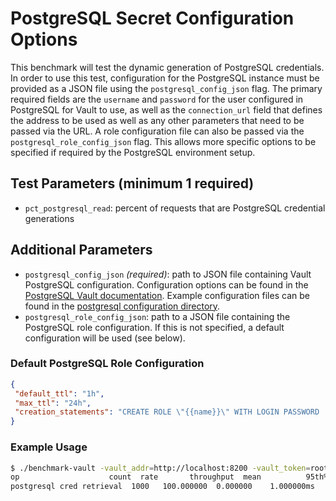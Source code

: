 # PostgreSQL Secret Configuration Options

This benchmark will test the dynamic generation of PostgreSQL credentials. In order to use this test, configuration for the PostgreSQL instance must be provided as a JSON file using the `postgresql_config_json` flag. The primary required fields are the `username` and `password` for the user configured in PostgreSQL for Vault to use, as well as the `connection_url` field that defines the address to be used as well as any other parameters that need to be passed via the URL. A role configuration file can also be passed via the `postgresql_role_config_json` flag. This allows more specific options to be specified if required by the PostgreSQL environment setup.

## Test Parameters (minimum 1 required)

- `pct_postgresql_read`: percent of requests that are PostgreSQL credential generations

## Additional Parameters

- `postgresql_config_json` _(required)_: path to JSON file containing Vault PostgreSQL configuration.  Configuration options can be found in the [PostgreSQL Vault documentation](https://www.vaultproject.io/api-docs/secret/databases/postgresql#configure-connection).  Example configuration files can be found in the [postgresql configuration directory](/configs/postgresql/).
- `postgresql_role_config_json`: path to a JSON file containing the PostgreSQL role configuration. If this is not specified, a default configuration will be used (see below).

### Default PostgreSQL Role Configuration

```json
{
 "default_ttl": "1h",
 "max_ttl": "24h",
 "creation_statements": "CREATE ROLE \"{{name}}\" WITH LOGIN PASSWORD '{{password}}' VALID UNTIL '{{expiration}}'; GRANT SELECT ON ALL TABLES IN SCHEMA public TO \"{{name}}\";"
}
```

### Example Usage

```bash
$ ./benchmark-vault -vault_addr=http://localhost:8200 -vault_token=root -pct_postgresql_read=100 -postgresql_config_json=/path/to/postgresql/config.json
op                    count  rate       throughput  mean          95th%         99th%         successRatio
postgresql cred retrieval  1000   100.000000  0.000000    1.000000ms   1.000000ms   1.000000ms   0.00%
```
